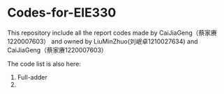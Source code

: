 # Codes-for-EIE330

This repository include all the report codes made by CaiJiaGeng（蔡家赓1220007603） and owned by LiuMinZhuo(刘岷卓1210027634) and  CaiJiaGeng（蔡家赓1220007603）

The code list is also here:
1. Full-adder
2.  
